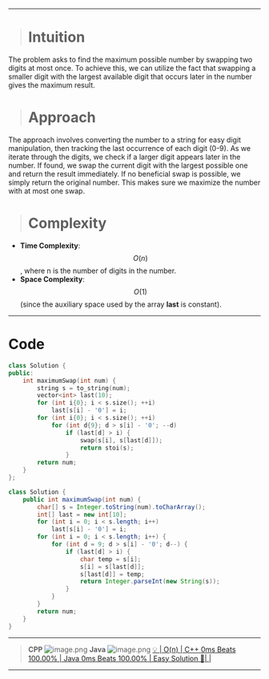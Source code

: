 #
---
> # Intuition
The problem asks to find the maximum possible number by swapping two digits at most once. To achieve this, we can utilize the fact that swapping a smaller digit with the largest available digit that occurs later in the number gives the maximum result.

> # Approach
The approach involves converting the number to a string for easy digit manipulation, then tracking the last occurrence of each digit (0-9). As we iterate through the digits, we check if a larger digit appears later in the number. If found, we swap the current digit with the largest possible one and return the result immediately. If no beneficial swap is possible, we simply return the original number. This makes sure we maximize the number with at most one swap.

> # Complexity
- **Time Complexity**: $$O(n)$$, where n is the number of digits in the number.
- **Space Complexity**: $$O(1)$$ (since the auxiliary space used by the array **last** is constant).

---

# Code
```cpp []
class Solution {
public:
    int maximumSwap(int num) {
        string s = to_string(num);
        vector<int> last(10);
        for (int i{0}; i < s.size(); ++i)
            last[s[i] - '0'] = i;
        for (int i{0}; i < s.size(); ++i)
            for (int d{9}; d > s[i] - '0'; --d)
                if (last[d] > i) {
                    swap(s[i], s[last[d]]);
                    return stoi(s);
                }
        return num;
    }
};
```
```java []
class Solution {
    public int maximumSwap(int num) {
        char[] s = Integer.toString(num).toCharArray();
        int[] last = new int[10];
        for (int i = 0; i < s.length; i++) 
            last[s[i] - '0'] = i;
        for (int i = 0; i < s.length; i++) {
            for (int d = 9; d > s[i] - '0'; d--) {
                if (last[d] > i) {
                    char temp = s[i];
                    s[i] = s[last[d]];
                    s[last[d]] = temp;
                    return Integer.parseInt(new String(s));
                }
            }
        }
        return num;
    }
}
```
---
> **CPP**
> ![image.png](https://assets.leetcode.com/users/images/95067633-11a0-48f4-9529-7caa3e5bc1c7_1729154566.3532245.png)
> **Java**
> ![image.png](https://assets.leetcode.com/users/images/c78248bc-a99d-4e8c-b268-11b00ec9132d_1729154542.084402.png)
[💡 | O(n) | C++ 0ms Beats 100.00% | Java 0ms Beats 100.00% | Easy Solution 🧠| |](https://leetcode.com/problems/maximum-swap/description/)

---